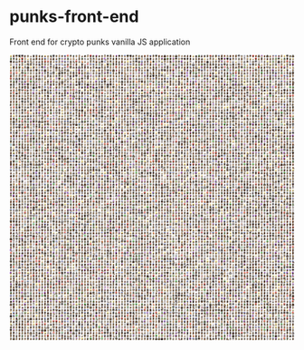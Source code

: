 # punks-front-end

Front end for crypto punks vanilla JS application

![CryptoPunks](./assets/images/allPunks.png)
